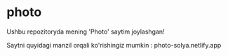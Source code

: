 # photo
Ushbu repozitoryda mening 'Photo' saytim joylashgan!

Saytni quyidagi manzil orqali ko'rishingiz mumkin : photo-solya.netlify.app
